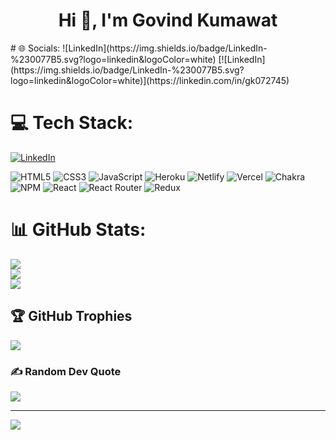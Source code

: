 <h1 align="center">Hi 👋, I'm Govind Kumawat</h1>
# 🌐 Socials:
![LinkedIn](https://img.shields.io/badge/LinkedIn-%230077B5.svg?logo=linkedin&logoColor=white)
[![LinkedIn](https://img.shields.io/badge/LinkedIn-%230077B5.svg?logo=linkedin&logoColor=white)](https://linkedin.com/in/gk072745) 

# 💻 Tech Stack:
[![LinkedIn](https://img.shields.io/badge/LinkedIn-%230077B5.svg?logo=linkedin&logoColor=white)](https://linkedin.com/in/gk072745) 

![HTML5](https://img.shields.io/badge/html5-%23E34F26.svg?style=flat&logo=html5&logoColor=white) ![CSS3](https://img.shields.io/badge/css3-%231572B6.svg?style=flat&logo=css3&logoColor=white) ![JavaScript](https://img.shields.io/badge/javascript-%23323330.svg?style=flat&logo=javascript&logoColor=%23F7DF1E) ![Heroku](https://img.shields.io/badge/heroku-%23430098.svg?style=flat&logo=heroku&logoColor=white) ![Netlify](https://img.shields.io/badge/netlify-%23000000.svg?style=flat&logo=netlify&logoColor=#00C7B7) ![Vercel](https://img.shields.io/badge/vercel-%23000000.svg?style=flat&logo=vercel&logoColor=white) ![Chakra](https://img.shields.io/badge/chakra-%234ED1C5.svg?style=flat&logo=chakraui&logoColor=white) ![NPM](https://img.shields.io/badge/NPM-%23000000.svg?style=flat&logo=npm&logoColor=white) ![React](https://img.shields.io/badge/react-%2320232a.svg?style=flat&logo=react&logoColor=%2361DAFB) ![React Router](https://img.shields.io/badge/React_Router-CA4245?style=flat&logo=react-router&logoColor=white) ![Redux](https://img.shields.io/badge/redux-%23593d88.svg?style=flat&logo=redux&logoColor=white)
# 📊 GitHub Stats:
![](https://github-readme-stats.vercel.app/api?username=gk072745&theme=dark&hide_border=false&include_all_commits=false&count_private=false)<br/>
![](https://github-readme-streak-stats.herokuapp.com/?user=gk072745&theme=dark&hide_border=false)<br/>
![](https://github-readme-stats.vercel.app/api/top-langs/?username=gk072745&theme=dark&hide_border=false&include_all_commits=false&count_private=false&layout=compact)

## 🏆 GitHub Trophies
![](https://github-profile-trophy.vercel.app/?username=gk072745&theme=radical&no-frame=false&no-bg=true&margin-w=4)

### ✍️ Random Dev Quote
![](https://quotes-github-readme.vercel.app/api?type=horizontal&theme=radical)

---
[![](https://visitcount.itsvg.in/api?id=gk072745&icon=3&color=0)](https://visitcount.itsvg.in)

